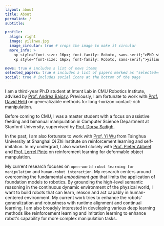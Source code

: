 ```yaml
---
layout: about
title: About
permalink: /
subtitle: 

profile:
  align: right
  image: yilinwu.jpg
  image_circular: true # crops the image to make it circular
  more_info: >
    <p style="font-size: 16px; font-family: Roboto, sans-serif;">PhD student @ RI, SCS, CMU</p>
    <p style="font-size: 16px; font-family: Roboto, sans-serif;">yilinwu [at] andrew [dot] cmu [dot] edu</p>

news: true # includes a list of news items
selected_papers: true # includes a list of papers marked as "selected={true}"
social: true # includes social icons at the bottom of the page
---
```



I am a third-year Ph.D student at Intent Lab in CMU Robotics Institute, advised by <a href="https://www.cs.cmu.edu/~abajcsy/">Prof. Andrea Bajcsy</a>. Previously, I am fortunate to work with <a href="https://davheld.github.io/">Prof. David Held</a> on generalizable methods for long-horizon contact-rich manipulation. 

Before coming to CMU, I was a master student with a focus on assistive feeding and bimanual manipulation in Computer Science Department at Stanford University, supervised by <a href="https://dorsa.fyi/">Prof. Dorsa Sadigh</a>. 

In the past, I am also fortunate to work with <a href="https://jxwuyi.weebly.com/">Prof. Yi Wu</a> from Tsinghua University at Shanghai Qi Zhi Institute on reinforcement learning and self-imitation. In my undergrad, I also worked closely with <a href="https://people.eecs.berkeley.edu/~pabbeel/">Prof. Pieter Abbeel</a> and <a href="https://www.lerrelpinto.com/">Prof. Lerrel Pinto</a> on reinforcment learning for deformable object manpulation.

My current research focuses on `open-world robot learning for manipulation` and `human-robot interaction`. My research centers around overcoming the fundamental <em>embodiment gap</em> that limits the application of foundation models to robotics. By grounding the high-level semantic reasoning in the continuous dynamic environment of the physical world, I want to build robots that can learn, reason and act capably in human-centered environment. My current work tries to enhance the robots' generalization and robustness with runtime alignment and continual learning. I am also broadyly interested in developing various deep learning methods like reinforcement learning and imitation learning to enhance robot's capability for more complex manipulation tasks. 

